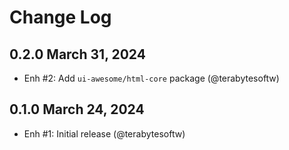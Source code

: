 # Change Log

## 0.2.0 March 31, 2024

- Enh #2: Add `ui-awesome/html-core` package (@terabytesoftw)

## 0.1.0 March 24, 2024

- Enh #1: Initial release (@terabytesoftw)
